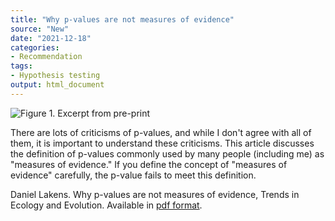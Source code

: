 ```yaml
---
title: "Why p-values are not measures of evidence"
source: "New"
date: "2021-12-18"
categories:
- Recommendation
tags:
- Hypothesis testing
output: html_document
---
```


![Figure 1. Excerpt from pre-print](http://www.pmean.com/new-images/21/p-values-are-not-01.png)

<div class="notes">

There are lots of criticisms of p-values, and while I don't agree with all of them, it is important to understand these criticisms. This article discusses the definition of p-values commonly used by many people (including me) as "measures of evidence." If you define the concept of "measures of evidence" carefully, the p-value fails to meet this definition.

Daniel Lakens. Why p-values are not measures of evidence, Trends in Ecology and Evolution. Available in [pdf format][lak1].

[lak1]: https://psyarxiv.com/7ng4w/

</div>
